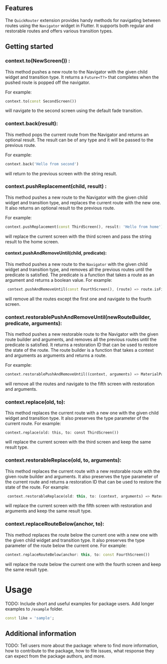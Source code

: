 

## Features
The `QuickRouter` extension provides handy methods for navigating between routes using the `Navigator` widget in Flutter. It supports both regular and restorable routes and offers various transition types.

## Getting started



### context.to(NewScreen()) : 
This method pushes a new route to the Navigator with the given child widget and transition type. It returns a ```Future<T?>``` that completes when the pushed route is popped off the navigator.

For example: 
```dart
context.to(const SecondScreen())
```
will navigate to the second screen using the default fade transition.


### context.back(result):
 This method pops the current route from the Navigator and returns an optional result. The result can be of any type and it will be passed to the previous route.

  For example:
  ```dart
  context.back('Hello from second')
  ```
will return to the previous screen with the string result.


### context.pushReplacement(child, result) : 
This method pushes a new route to the Navigator with the given child widget and transition type, and replaces the current route with the new one. It also returns an optional result to the previous route. 

For example: 
```dart
context.pushReplacement(const ThirdScreen(), result: 'Hello from home')
```
 will replace the current screen with the third screen and pass the string result to the home screen.


#### context.pushAndRemoveUntil(child, predicate):
 This method pushes a new route to the ```Navigator``` with the given child widget and transition type, and removes all the previous routes until the predicate is satisfied. The predicate is a function that takes a route as an argument and returns a boolean value.
  For example: 
  ```dart
   context.pushAndRemoveUntil(const FourthScreen(), (route) => route.isFirst)
  ```
will remove all the routes except the first one and navigate to the fourth screen.


### context.restorablePushAndRemoveUntil(newRouteBuilder, predicate, arguments): 
This method pushes a new restorable route to the Navigator with the given route builder and arguments, and removes all the previous routes until the predicate is satisfied. It returns a restoration ID that can be used to restore the state of the route. The route builder is a function that takes a context and arguments as arguments and returns a route. 

For example:
 ```dart
 context.restorablePushAndRemoveUntil((context, arguments) => MaterialPageRoute(builder: (context) => const FifthScreen(), settings: const RouteSettings(name: '/fifth')), (route) => false, arguments: 'Some arguments')
 ```
 will remove all the routes and navigate to the fifth screen with restoration and arguments.


### context.replace(old, to): 
This method replaces the current route with a new one with the given child widget and transition type. It also preserves the type parameter of the current route.
 For example: 
 ```
 context.replace(old: this, to: const ThirdScreen())
 ```
  will replace the current screen with the third screen and keep the same result type.


### context.restorableReplace(old, to, arguments):
 This method replaces the current route with a new restorable route with the given route builder and arguments. It also preserves the type parameter of the current route and returns a restoration ID that can be used to restore the state of the route.
  For example:

 ```dart
  context.restorableReplace(old: this, to: (context, arguments) => MaterialPageRoute(builder: (context) => const FifthScreen(), settings: const RouteSettings(name: '/fifth')), arguments: 'Some arguments') 
 ```

  will replace the current screen with the fifth screen with restoration and arguments and keep the same result type.


### context.replaceRouteBelow(anchor, to): 
This method replaces the route below the current one with a new one with the given child widget and transition type. It also preserves the type parameter of the route below the current one.
 For example:
 ```dart 
 context.replaceRouteBelow(anchor: this, to: const FourthScreen())
```
  will replace the route below the current one with the fourth screen and keep the same result type.

# Usage

TODO: Include short and useful examples for package users. Add longer examples
to `/example` folder.

```dart
const like = 'sample';
```

## Additional information

TODO: Tell users more about the package: where to find more information, how to
contribute to the package, how to file issues, what response they can expect
from the package authors, and more.

